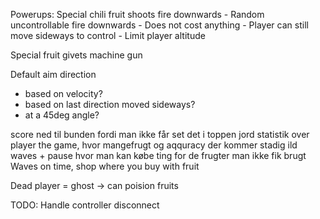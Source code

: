 <!-- Poop stuns -->
<!-- Poop recoil -->

<!-- Can't shoot when stunned -->

<!-- Monkey states -->
  <!-- - Default: 🐵 -->


<!-- Frusterende walking speed, encourager hoppe -->

<!-- Using poop costs 1 food -->

<!-- Shoot cooldown indicator -->
 <!-- - Rectangle above the player getting smaller -->

<!-- Handle player death -->

<!-- End state -->

<!-- Remote scoreboard - Show score above player instead -->

Powerups:
  Special chili fruit shoots fire downwards
    - Random uncontrollable fire downwards
    - Does not cost anything
    - Player can still move sideways to control
    - Limit player altitude

  Special fruit givets machine gun

Default aim direction
  - based on velocity?
  - based on last direction moved sideways?
  - at a 45deg angle?

<!-- Bug: Can exit the sides -->
<!-- Bug: Can get stuck ceiling -->


score ned til bunden fordi man ikke får set det i toppen
jord
statistik over player the game, hvor mangefrugt og aqquracy
der kommer stadig ild
waves + pause hvor man kan købe ting for de frugter man ikke fik brugt
Waves on time, shop where you buy with fruit

Dead player = ghost -> can poision fruits

TODO: Handle controller disconnect
